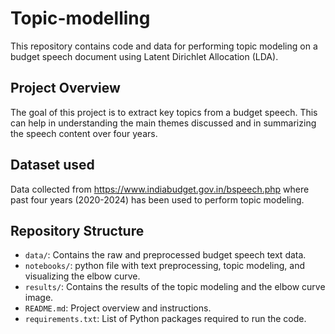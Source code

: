 # Topic-modelling


This repository contains code and data for performing topic modeling on a budget speech document using Latent Dirichlet Allocation (LDA).

## Project Overview

The goal of this project is to extract key topics from a budget speech. This can help in understanding the main themes discussed and in summarizing the speech content over four
years.

## Dataset used

Data collected from https://www.indiabudget.gov.in/bspeech.php where past four years (2020-2024) has been used to perform topic modeling.

## Repository Structure

- `data/`: Contains the raw and preprocessed budget speech text data.
- `notebooks/`: python file with text preprocessing, topic modeling, and visualizing the elbow curve.
- `results/`: Contains the results of the topic modeling and the elbow curve image.
- `README.md`: Project overview and instructions.
- `requirements.txt`: List of Python packages required to run the code.


